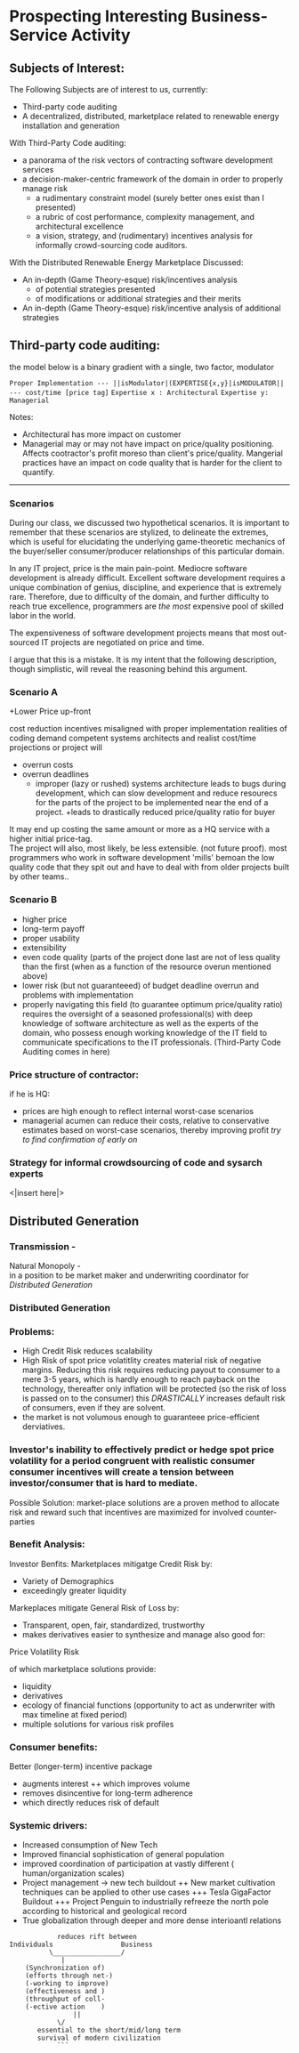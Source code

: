 # Prospecting Interesting Business-Service Activity

## Subjects of Interest:
The Following Subjects are of interest to us, currently:

+ Third-party code auditing
+ A decentralized, distributed, marketplace related to renewable energy installation and generation

With Third-Party Code auditing: 
+ a panorama of the risk vectors of contracting software development services
+ a decision-maker-centric framework of the domain in order to properly manage risk  
  + a rudimentary constraint model (surely better ones exist than I presented)
  + a rubric of cost performance, complexity management, and architectural excellence
  + a vision, strategy, and (rudimentary) incentives analysis for informally crowd-sourcing code auditors.

With the Distributed Renewable Energy Marketplace
Discussed: 
+ An in-depth (Game Theory-esque) risk/incentives analysis 
  + of potential strategies presented
  + of modifications or additional strategies and their merits
+ An in-depth (Game Theory-esque) risk/incentive analysis of additional strategies
 
##  Third-party code auditing:


the model below is a binary gradient with a single, two factor, modulator

```Proper Implementation --- ||isModulator|(EXPERTISE{x,y}|isMODULATOR|| --- cost/time [price tag]```
`Expertise x : Architectural`
`Expertise y:  Managerial` 

Notes:
+ Architectural has more impact on customer
+ Managerial may or may not have impact on price/quality positioning. Affects cootractor's profit moreso than client's price/quality. Mangerial practices have an impact on code quality that is harder for the client to quantify.
--------------

### Scenarios

During our class, we discussed two hypothetical scenarios. It is important to remember that these scenarios are stylized, to delineate the extremes, which is useful for elucidating the underlying game-theoretic mechanics of the buyer/seller consumer/producer relationships of this particular domain.

In any IT project, price is the main pain-point. Mediocre software development is already difficult. Excellent software development requires a unique combination of genius, discipline, and experience that is extremely rare. Therefore, due to difficulty of the domain, and further difficulty to reach true excellence, programmers are *the most* expensive pool of skilled labor in the world. 

The expensiveness of software development projects means that most out-sourced IT projects are negotiated on price and time. 

I argue that this is a mistake. It is my intent that the following description, though simplistic,  will reveal the reasoning behind this argument. 


### Scenario A

+Lower Price up-front

cost reduction incentives misaligned with proper implementation
realities of coding demand competent systems architects and realist cost/time projections or project will 
+ overrun costs
+ overrun deadlines
  + improper (lazy or rushed) systems architecture leads to bugs during development, which can slow development and reduce resourecs for the parts of the project to be implemented near the end of a project.
    +leads to drastically reduced price/quality ratio for buyer

It may end up costing the same amount or more as a HQ service with a higher initial price-tag.  
The project will also, most likely, be less extensible. (not future proof). most programmers who work in software development 'mills' bemoan the low quality code that they spit out and have to deal with from older projects built by other teams..

### Scenario B
+ higher price
+ long-term payoff
+ proper usability 
+ extensibility
+ even code quality (parts of the project done last are not of less quality than the first (when as a function of the resource overun mentioned above)
+ lower risk (but not guaranteeed) of budget deadline overrun and problems with implementation
+ properly navigating this field (to guarantee optimum price/quality ratio) requires the oversight of a seasoned professional(s) with deep knowledge of software architecture as well as the experts of the domain, who possess enough working knowledge of the IT field to communicate specifications to the IT professionals. (Third-Party Code Auditing comes in here)

### Price structure of contractor:
if he is HQ:
+ prices are high enough to reflect internal worst-case scenarios 
+ managerial acumen can reduce their costs, relative to conservative estimates based on worst-case scenarios, thereby improving profit
*try to find confirmation of early on*

### Strategy for informal crowdsourcing of code and sysarch experts

<|insert here|>

## Distributed Generation

### Transmission - 
Natural Monopoly -
<br>in a position to be market maker and underwriting coordinator for
<br>*Distributed Generation*

### Distributed Generation

### Problems: 
+ High Credit Risk reduces scalability
+ High Risk of spot price volatitlity creates material risk of negative margins. Reducing this risk requires reducing payout to consumer to a mere 3-5 years, which is hardly enough to reach payback on the technology, thereafter only inflation will be protected (so the risk of loss is passed on to the consumer) this *DRASTICALLY* increases default risk of consumers, even if they are solvent.
+ the market is not volumous enough to guaranteee price-efficient derviatives.
### Investor's inability to effectively predict or hedge spot price volatility for a period congruent with realistic consumer consumer incentives will create a tension between investor/consumer that is hard to mediate.

Possible Solution: market-place solutions are a proven method to allocate risk and reward such that incentives are maximized for involved counter-parties

### Benefit Analysis:

Investor Benfits:
Marketplaces mitigatge
Credit Risk
by:
+ Variety of Demographics
+ exceedingly greater liquidity

Markeplaces mitigate
General Risk of Loss
by:
+ Transparent, open, fair, standardized, trustworthy
+ makes derivatives easier to synthesize and manage
also good for: 

Price Volatility Risk

of which marketplace solutions provide:
+ liquidity
+ derivatives
+ ecology of financial functions (opportunity to act as underwriter with max timeline at fixed period)
+ multiple solutions for various risk profiles

### Consumer benefits:
Better (longer-term) incentive package
+ augments interest
++ which improves volume
+ removes disincentive for long-term adherence
+ which directly reduces risk of default

### Systemic drivers:
+ Increased consumption of New Tech
+ Improved financial sophistication of general population
+ improved coordination of  participation at vastly different ( human/organization scales)
+ Project management -> new tech buildout
++ New market cultivation techniques can be applied to other use cases
+++ Tesla GigaFactor Buildout 
+++ Project Penguin to industrially refreeze the north pole according to historical and geological record
+ True globalization through deeper and more dense interioantl relations


```
            reduces rift between
Individuals                 Business
          \_________________/
	         |
	(Synchronization of)
	(efforts through net-)
	(-working to improve)
	(effectiveness and )
	(throughput of coll-
	(-ective action    )
                ||
	        \/
       essential to the short/mid/long term
       survival of modern civilization
            ```    
